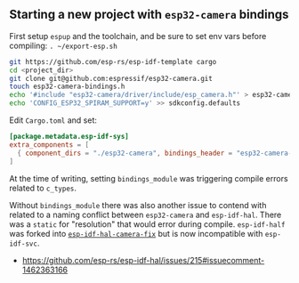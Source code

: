 ## Starting a new project with `esp32-camera` bindings

First setup `espup` and the toolchain, and be sure to set env vars before compiling:
`. ~/export-esp.sh`

```sh
git https://github.com/esp-rs/esp-idf-template cargo
cd <project_dir>
git clone git@github.com:espressif/esp32-camera.git
touch esp32-camera-bindings.h
echo '#include "esp32-camera/driver/include/esp_camera.h"' > esp32-camera-bindings.h
echo 'CONFIG_ESP32_SPIRAM_SUPPORT=y' >> sdkconfig.defaults
```

Edit `Cargo.toml` and set:

```toml
[package.metadata.esp-idf-sys]
extra_components = [
  { component_dirs = "./esp32-camera", bindings_header = "esp32-camera-bindings.h" }
]
```

At the time of writing, setting `bindings_module` was triggering compile errors related to `c_types`.

Without `bindings_module` there was also another issue to contend with related to a naming conflict
between `esp32-camera` and `esp-idf-hal`. There was a `static` for "resolution" that would error
during compile. `esp-idf-half` was forked into [`esp-idf-hal-camera-fix`](https://github.com/benji343/esp-idf-hal-camera-fix)
but is now incompatible with `esp-idf-svc`.

- https://github.com/esp-rs/esp-idf-hal/issues/215#issuecomment-1462363166
